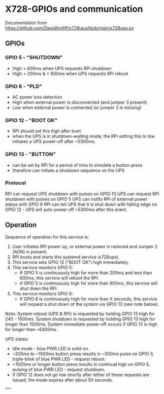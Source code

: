 # X728-GPIOs and communication

Documentation from https://github.com/DavidAntliff/x728ups/blob/main/x728ups.py

## GPIOs

### GPIO 5 - "SHUTDOWN"
 - High > 600ms when UPS requests RPi shutdown
 - High > 200ms & < 600ms when UPS requests RPi reboot

### GPIO 6 - "PLD"
 - AC power loss detection
 - High when external power is disconnected (and jumper 3 present)
 - Low when external power is connected (or jumper 3 is missing)

### GPIO 12 - "BOOT OK"
 - RPi should set this high after boot
 - when the UPS is in shutdown-waiting mode, the RPi setting this to low initiates a UPS power-off after ~5300ms.

### GPIO 13 - "BUTTON"
 - can be set by RPi for a period of time to simulate a button-press
 - therefore can initiate a shutdown sequence on the UPS

### Protocol
RPi can request UPS shutdown with pulses on GPIO 13
UPS can request RPi shutdown with pulses on GPIO 5
UPS can notify RPi of external power status with GPIO 6
RPi can tell UPS that it is shut down with falling edge on GPIO 12 - UPS will auto-power off ~5300ms after this event.

## Operation
Sequence of operation for this service is:

1. User initiates RPi power up, or external power is restored and Jumper 2 (AON) is present.
2. RPi boots and starts this systemd service (x728ups).
3. This service sets GPIO 12 ("BOOT OK") high immediately.
4. This service monitors GPIO 5:
     - If GPIO 5 is continuously high for more than 200ms and less than 600ms, this service will reboot the RPi.
     - if GPIO 5 is continuously high for more than 600ms, this service will shut down the RPi.
5. This service monitors GPIO 6:
     - If GPIO 6 is continuously high for more than X seconds, this service will request a shut down of the system via
       GPIO 13 (see note below).

Note: System reboot (UPS & RPi) is requested by holding GPIO 13 high for 240 - 1500ms.
System shutdown is requested by holding GPIO 13 high for longer than 1500ms.
System immediate power-off occurs if GPIO 13 is high for longer than ~6400ms.


UPS states:

 - Idle mode - blue PWR LED is solid on.
 - ~200ms to ~1500ms button press results in ~500ms pulse on GPIO 5, triple-blink of blue PWR LED - request reboot.
 - ~1500ms or longer button press results in continual high on GPIO 5, pulsing of blue PWR LED - request shutdown.
 - If GPIO 12 does not go low shortly after either of these requests are issued, the mode expires after about 50 seconds.

"""
